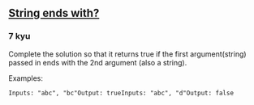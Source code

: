 <h2><a href=https://www.codewars.com/kata/51f2d1cafc9c0f745c00037d/train/javascript target="_blank">String ends with?</a></h2><h3>7 kyu</h3><p>Complete the solution so that it returns true if the first argument(string) passed in ends with the 2nd argument (also a string).</p><p>Examples:</p><pre><code>Inputs: "abc", "bc"Output: trueInputs: "abc", "d"Output: false</code></pre>